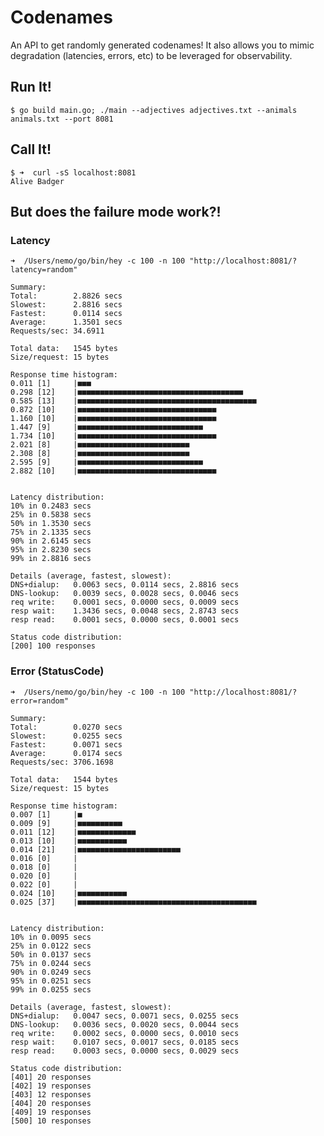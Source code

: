 # Codenames

An API to get randomly generated codenames! It also allows you to mimic degradation (latencies, errors, etc) to be leveraged for observability.  


## Run It!

    $ go build main.go; ./main --adjectives adjectives.txt --animals animals.txt --port 8081
    
## Call It!

    $ ➜  curl -sS localhost:8081
    Alive Badger
    
## But does the failure mode work?!

### Latency

    ➜  /Users/nemo/go/bin/hey -c 100 -n 100 "http://localhost:8081/?latency=random"

    Summary:
    Total:        2.8826 secs
    Slowest:      2.8816 secs
    Fastest:      0.0114 secs
    Average:      1.3501 secs
    Requests/sec: 34.6911
    
    Total data:   1545 bytes
    Size/request: 15 bytes

    Response time histogram:
    0.011 [1]     |■■■
    0.298 [12]    |■■■■■■■■■■■■■■■■■■■■■■■■■■■■■■■■■■■■■
    0.585 [13]    |■■■■■■■■■■■■■■■■■■■■■■■■■■■■■■■■■■■■■■■■
    0.872 [10]    |■■■■■■■■■■■■■■■■■■■■■■■■■■■■■■■
    1.160 [10]    |■■■■■■■■■■■■■■■■■■■■■■■■■■■■■■■
    1.447 [9]     |■■■■■■■■■■■■■■■■■■■■■■■■■■■■
    1.734 [10]    |■■■■■■■■■■■■■■■■■■■■■■■■■■■■■■■
    2.021 [8]     |■■■■■■■■■■■■■■■■■■■■■■■■■
    2.308 [8]     |■■■■■■■■■■■■■■■■■■■■■■■■■
    2.595 [9]     |■■■■■■■■■■■■■■■■■■■■■■■■■■■■
    2.882 [10]    |■■■■■■■■■■■■■■■■■■■■■■■■■■■■■■■


    Latency distribution:
    10% in 0.2483 secs
    25% in 0.5838 secs
    50% in 1.3530 secs
    75% in 2.1335 secs
    90% in 2.6145 secs
    95% in 2.8230 secs
    99% in 2.8816 secs

    Details (average, fastest, slowest):
    DNS+dialup:   0.0063 secs, 0.0114 secs, 2.8816 secs
    DNS-lookup:   0.0039 secs, 0.0028 secs, 0.0046 secs
    req write:    0.0001 secs, 0.0000 secs, 0.0009 secs
    resp wait:    1.3436 secs, 0.0048 secs, 2.8743 secs
    resp read:    0.0001 secs, 0.0000 secs, 0.0001 secs

    Status code distribution:
    [200] 100 responses

### Error (StatusCode)

    ➜  /Users/nemo/go/bin/hey -c 100 -n 100 "http://localhost:8081/?error=random"

    Summary:
    Total:        0.0270 secs
    Slowest:      0.0255 secs
    Fastest:      0.0071 secs
    Average:      0.0174 secs
    Requests/sec: 3706.1698
    
    Total data:   1544 bytes
    Size/request: 15 bytes

    Response time histogram:
    0.007 [1]     |■
    0.009 [9]     |■■■■■■■■■■
    0.011 [12]    |■■■■■■■■■■■■■
    0.013 [10]    |■■■■■■■■■■■
    0.014 [21]    |■■■■■■■■■■■■■■■■■■■■■■■
    0.016 [0]     |
    0.018 [0]     |
    0.020 [0]     |
    0.022 [0]     |
    0.024 [10]    |■■■■■■■■■■■
    0.025 [37]    |■■■■■■■■■■■■■■■■■■■■■■■■■■■■■■■■■■■■■■■■


    Latency distribution:
    10% in 0.0095 secs
    25% in 0.0122 secs
    50% in 0.0137 secs
    75% in 0.0244 secs
    90% in 0.0249 secs
    95% in 0.0251 secs
    99% in 0.0255 secs

    Details (average, fastest, slowest):
    DNS+dialup:   0.0047 secs, 0.0071 secs, 0.0255 secs
    DNS-lookup:   0.0036 secs, 0.0020 secs, 0.0044 secs
    req write:    0.0002 secs, 0.0000 secs, 0.0010 secs
    resp wait:    0.0107 secs, 0.0017 secs, 0.0185 secs
    resp read:    0.0003 secs, 0.0000 secs, 0.0029 secs

    Status code distribution:
    [401] 20 responses
    [402] 19 responses
    [403] 12 responses
    [404] 20 responses
    [409] 19 responses
    [500] 10 responses